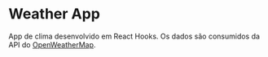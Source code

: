 # Weather App

App de clima desenvolvido em React Hooks.
Os dados são consumidos da API do [OpenWeatherMap](http://openweathermap.org/).